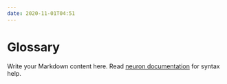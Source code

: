 ```yaml
---
date: 2020-11-01T04:51
---
```


# Glossary

Write your Markdown content here. Read [neuron documentation](https://neuron.zettel.page/2011404.html) for syntax help.

